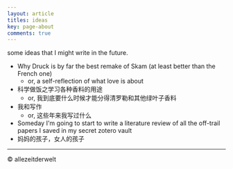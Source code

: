 ```yaml
---
layout: article
titles: ideas
key: page-about
comments: true
---
```


some ideas that I might write in the future.

- Why Druck is by far the best remake of Skam (at least better than the French one)
  - or, a self-reflection of what love is about
- 科学做饭之学习各种香料的用途
  - or, 我到底要什么时候才能分得清罗勒和其他绿叶子香料
- 我和写作
  - or, 这些年来我写过什么
- Someday I'm going to start to write a literature review of all the off-trail papers I saved in my secret zotero vault
- 妈妈的孩子，女人的孩子
 
---
© allezeitderwelt
